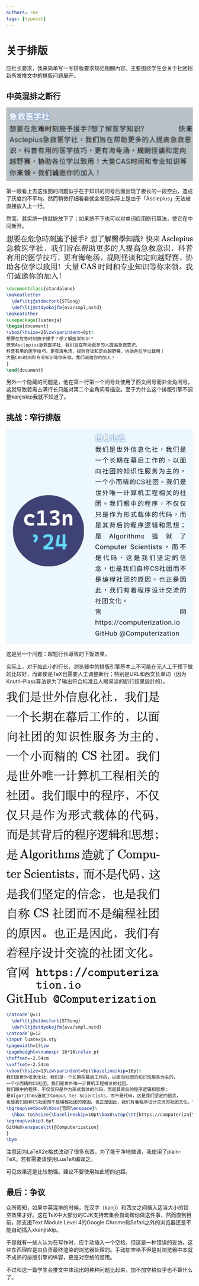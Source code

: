 ```yaml
---
authors: rne
tags: [typeset]
---
```


# 关于排版

应社长要求，我来简单写一写排版要求规范相關內容。主要围绕学生会关于社团招新所发推文中的排版问题展开。

## 中英混排之断行

![](/img/blog/2024-09-14/qqquad.png)

第一眼看上去这张图的问题似乎在于知识的问号后面出现了极长的一段空白，造成了灰度的不平均。然而稍微仔细看看就会发现实际上是由于「Asclepius」无法被直接放入上一行。

然而，其实挤一挤就能放下了；如果挤不下也可以对单词应用断行算法，使它在中间断开。

![](/img/blog/2024-09-14/qqquad-rf.png)

```latex
\documentclass{standalone}
\makeatletter
  \def\ltj@stdmcfont{STSong}
  \def\ltj@stdyokojfm{eva/smpl,nstd}
\makeatother
\usepackage{luatexja}
\begin{document}
\vbox{\hsize=25\zw\parindent=0pt%
想要在危急时刻施予援手？想了解医学知识？
快来Asclepius急救医学社，我们旨在帮助更多的人提高急救意识，
科普有用的医学技巧，更有海龟汤，规则怪谈和定向越野赛，协助各位学以致用！
大量CAS时间和专业知识等你来领。我们诚邀你的加入！
}
\end{document}
```

另外一个隐藏的问题是，他在第一行第一个问号处使用了西文问号而非全角问号，这就导致若需占满行长只能对第二个全角问号插空。至于为什么这个排版引擎不调整kanjiskip我就不知道了。

## 挑战：窄行排版

![](/img/blog/2024-09-14/shlw.png)

这是另一个问题：超短行长導致的下饭效果。

实际上，对于如此小的行长，浏览器中的排版引擎基本上不可能在无人工干预下做的比较好，而即使是TeX也需要人工调整断行；特别是URL和西文长单词（因为Knuth-Plass算法是为了输出符合标准且人眼易读的断行结果設計的）。

![](/img/blog/2024-09-14/shlw-rf.png)

```tex
\catcode`@=11
  \def\ltj@stdmcfont{STSong}
  \def\ltj@stdyokojfm{eva/smpl,nstd}
\catcode`@=12
\input luatexja.sty
\pagewidth=13\zw
\pageheight=\numexpr 16*16\relax pt
\hoffset=-2.54cm
\voffset=-2.54cm
\vbox{\hsize=13\zw\parindent=0pt\baselineskip=16pt%
我们是世外信息化社，我们是一个长期在幕后工作的，以面向社团的知识性服务为主的，
一个小而精的CS社团。我们是世外唯一计算机工程相关的社团。
我们眼中的程序，不仅仅只是作为形式载体的代码，而是其背后的程序逻辑和思想；
是Algorithms造就了Compu\-ter Scientists，而不是代码，这是我们坚定的信念，
也是我们自称CS社团而不是编程社团的原因。也正是因此，我们有着程序设计交流的社团文化。\par
\bgroup\setbox0\hbox{官网\enspace}%
  \hbox to\hsize{\baselineskip=10pt\box0\vtop{\tt{https://computeriza{\break}tion.io}}}%
\egroup\vskip3.6pt
GitHub\enspace\tt{@Computerization}
}
\bye
```

注意因为LaTeX2e格式改动了很多东西，为了能干净地微调，我使用了plain-TeX。若有需要请使用LuaTeX编译之。

可见效果还是比较勉强。建议不要使用如此短的边距。

## 最后：争议

众所周知，如果中英混排的时候，在汉字（kanji）和西文之间插入适当大小的铅空效果才好。这在TeX中大部分的CJK支持宏集会自动帮你做这件事，然而直到目前，除支援Text Module Level 4的Google Chrome和Safari之外的浏览器还是不能自动插入xkanjiskip。

于是就有一些人认为在写作时，应手动插入一个空格。但这是一种错误的妥协。这些东西理应是由负责最终渲染的浏览器处理的。手动加空格不但是对浏览器中本就不成熟的排版引擎的纵容，更是对空格的滥用。

不过和这一篇学生会推文中体现出的种种问题比起来，加不加空格似乎也不算什么了。
